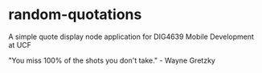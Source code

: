 # random-quotations

A simple quote display node application for DIG4639 Mobile Development at UCF

"You miss 100% of the shots you don't take." - Wayne Gretzky